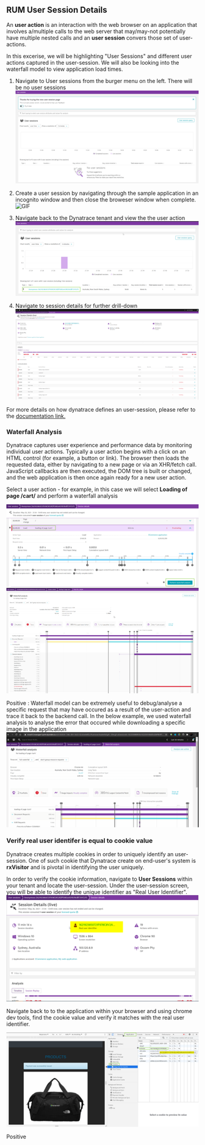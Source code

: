 ## RUM User Session Details
An **user action** is an interaction with the web browser on an application that involves a/multiple calls to the web server that may/may-not potentially have multiple nested calls and an **user session** convers those set of user-actions.

In this excerise, we will be highlighting "User Sessions" and different user actions captured in the user-session. We will also be looking into the waterfall model to view application load times.

1. Navigate to User sessions from the burger menu on the left. There will be no user sessions
![US1](../../../assets/images/US2.png)

1. Create a user session by navigating through the sample application in an incognito window and then close the broweser window when complete.
![GIF](../../../assets/images/Usersession.gif)

1. Navigate back to the Dynatrace tenant and view the the user action
![US3](../../../assets/images/US3.png)

1. Navigate to session details for further drill-down
![US4](../../../assets/images/US4.png)

For more details on how dynatrace defines an user-session, please refer to the [documentation link.](https://www.dynatrace.com/support/help/shortlink/user-session#when-does-a-user-session-start)

### Waterfall Analysis
Dynatrace captures user experience and performance data by monitoring individual user actions. Typically a user action begins with a click on an HTML control (for example, a button or link). The browser then loads the requested data, either by navigating to a new page or via an XHR/fetch call. JavaScript callbacks are then executed, the DOM tree is built or changed, and the web application is then once again ready for a new user action.

Select a user action - for example, in this case we will select **Loading of page /cart/** and perform a waterfall analysis

![US5](../../../assets/images/US5.png)
![US6](../../../assets/images/US6.png)

Positive
: Waterfall model can be extremely useful to debug/analyse a specific request that may have occured as a result of the user-action and trace it back to the backend call.
In the below example, we used waterfall analysis to analyse the error that occured while downloading a specific image in the application
![ImageError](../../../assets/images/ImageError.gif)


### Verify real user identifer is equal to cookie value
Dynatrace creates multiple cookies in order to uniquely identify an user-session. One of such cookie that Dynatrace create on end-user's system is **rxVisitor** and is pivotal in identifying the user uniquely.

In order to verify the cookie information, navigate to **User Sessions** within your tenant and locate the user-session. Under the user-session screen, you will be able to identify the unique identifier as "Real User Identifier".
![cookie value 2](../../../assets/images/cookie_value_2.png)

Navigate back to to the application within your browser and using chrome dev tools, find the cookie value and verify it matches with the real user identifier.

![cookie value 1](../../../assets/images/cookie_value_1.png)


Positive
